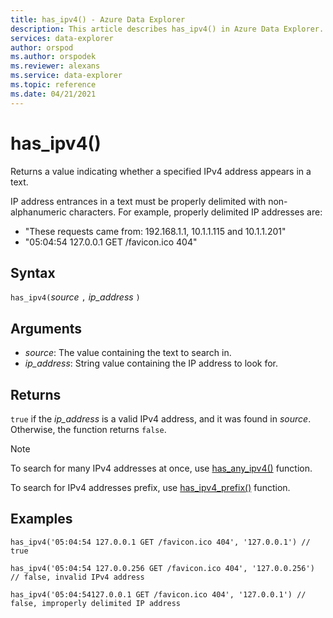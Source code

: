 ```yaml
---
title: has_ipv4() - Azure Data Explorer
description: This article describes has_ipv4() in Azure Data Explorer.
services: data-explorer
author: orspod
ms.author: orspodek
ms.reviewer: alexans
ms.service: data-explorer
ms.topic: reference
ms.date: 04/21/2021
---
```

# has_ipv4()

Returns a value indicating whether a specified IPv4 address appears in a text.

IP address entrances in a text must be properly delimited with non-alphanumeric characters. For example, properly delimited IP addresses are:

 * "These requests came from: 192.168.1.1, 10.1.1.115 and 10.1.1.201"
 * "05:04:54 127.0.0.1 GET /favicon.ico 404"

## Syntax

`has_ipv4(`*source* `,` *ip_address* `)`

## Arguments

* *source*: The value containing the text to search in.
* *ip_address*: String value containing the IP address to look for.

## Returns

`true`  if the *ip_address* is a valid IPv4 address, and it was found in *source*. Otherwise, the function returns `false`.

> [!NOTE]
> To search for many IPv4 addresses at once, use [has_any_ipv4()](has-any-ipv4-function.md) function.
> 
> To search for IPv4 addresses prefix, use [has_ipv4_prefix()](has-ipv4-prefix-function.md) function.

## Examples

```kusto
has_ipv4('05:04:54 127.0.0.1 GET /favicon.ico 404', '127.0.0.1') // true

has_ipv4('05:04:54 127.0.0.256 GET /favicon.ico 404', '127.0.0.256') // false, invalid IPv4 address

has_ipv4('05:04:54127.0.0.1 GET /favicon.ico 404', '127.0.0.1') // false, improperly delimited IP address
```
